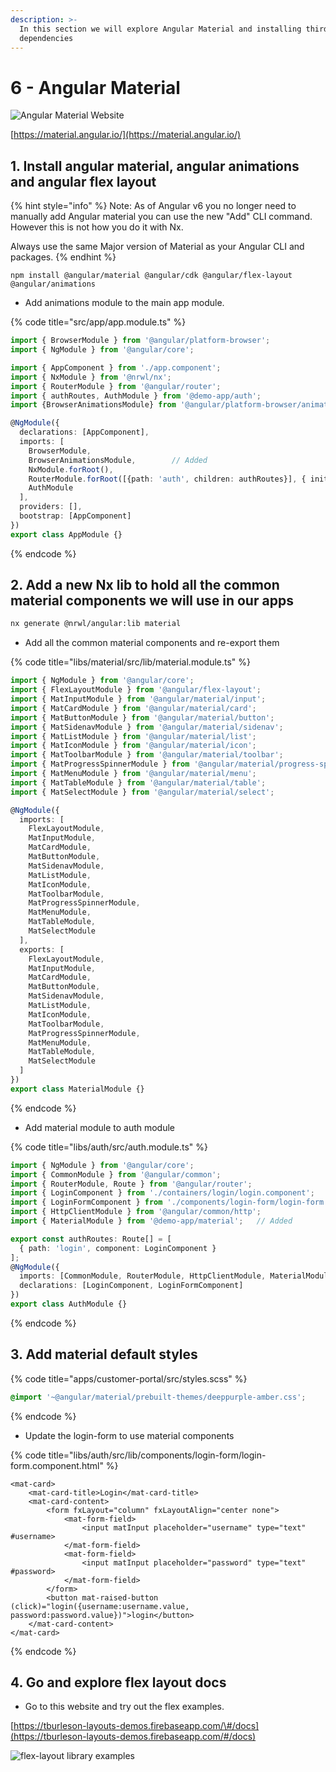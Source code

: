 ```yaml
---
description: >-
  In this section we will explore Angular Material and installing third party
  dependencies
---
```


# 6 - Angular Material

![Angular Material Website](.gitbook/assets/material-site.png)

[https://material.angular.io/](https://material.angular.io/)

## 1. Install angular material, angular animations and angular flex layout

{% hint style="info" %}
Note: As of Angular v6 you no longer need to manually add Angular material you can use the new "Add" CLI command. However this is not how you do it with Nx.

Always use the same Major version of Material as your Angular CLI and packages.
{% endhint %}

```text
npm install @angular/material @angular/cdk @angular/flex-layout @angular/animations
```

* Add animations module to the main app module.

{% code title="src/app/app.module.ts" %}

```typescript
import { BrowserModule } from '@angular/platform-browser';
import { NgModule } from '@angular/core';

import { AppComponent } from './app.component';
import { NxModule } from '@nrwl/nx';
import { RouterModule } from '@angular/router';
import { authRoutes, AuthModule } from '@demo-app/auth';
import {BrowserAnimationsModule} from '@angular/platform-browser/animations';   // Added

@NgModule({
  declarations: [AppComponent],
  imports: [
    BrowserModule,
    BrowserAnimationsModule,        // Added
    NxModule.forRoot(),
    RouterModule.forRoot([{path: 'auth', children: authRoutes}], { initialNavigation: 'enabled' }),
    AuthModule
  ],
  providers: [],
  bootstrap: [AppComponent]
})
export class AppModule {}

```

{% endcode %}

## 2. Add a new Nx lib to hold all the common material components we will use in our apps

```bash
nx generate @nrwl/angular:lib material
```

* Add all the common material components and re-export them

{% code title="libs/material/src/lib/material.module.ts" %}

```typescript
import { NgModule } from '@angular/core';
import { FlexLayoutModule } from '@angular/flex-layout';
import { MatInputModule } from '@angular/material/input';
import { MatCardModule } from '@angular/material/card';
import { MatButtonModule } from '@angular/material/button';
import { MatSidenavModule } from '@angular/material/sidenav';
import { MatListModule } from '@angular/material/list';
import { MatIconModule } from '@angular/material/icon';
import { MatToolbarModule } from '@angular/material/toolbar';
import { MatProgressSpinnerModule } from '@angular/material/progress-spinner';
import { MatMenuModule } from '@angular/material/menu';
import { MatTableModule } from '@angular/material/table';
import { MatSelectModule } from '@angular/material/select';

@NgModule({
  imports: [
    FlexLayoutModule,
    MatInputModule,
    MatCardModule,
    MatButtonModule,
    MatSidenavModule,
    MatListModule,
    MatIconModule,
    MatToolbarModule,
    MatProgressSpinnerModule,
    MatMenuModule,
    MatTableModule,
    MatSelectModule
  ],
  exports: [
    FlexLayoutModule,
    MatInputModule,
    MatCardModule,
    MatButtonModule,
    MatSidenavModule,
    MatListModule,
    MatIconModule,
    MatToolbarModule,
    MatProgressSpinnerModule,
    MatMenuModule,
    MatTableModule,
    MatSelectModule
  ]
})
export class MaterialModule {}
```

{% endcode %}

* Add material module to auth module

{% code title="libs/auth/src/auth.module.ts" %}

```typescript
import { NgModule } from '@angular/core';
import { CommonModule } from '@angular/common';
import { RouterModule, Route } from '@angular/router';
import { LoginComponent } from './containers/login/login.component';
import { LoginFormComponent } from './components/login-form/login-form.component';
import { HttpClientModule } from '@angular/common/http';
import { MaterialModule } from '@demo-app/material';   // Added

export const authRoutes: Route[] = [
  { path: 'login', component: LoginComponent }
];
@NgModule({
  imports: [CommonModule, RouterModule, HttpClientModule, MaterialModule], // Added
  declarations: [LoginComponent, LoginFormComponent]
})
export class AuthModule {}

```

{% endcode %}

## 3. Add material default styles

{% code title="apps/customer-portal/src/styles.scss" %}

```css
@import '~@angular/material/prebuilt-themes/deeppurple-amber.css';
```

{% endcode %}

* Update the login-form to use material components

{% code title="libs/auth/src/lib/components/login-form/login-form.component.html" %}

```markup
<mat-card>
    <mat-card-title>Login</mat-card-title>
    <mat-card-content>
        <form fxLayout="column" fxLayoutAlign="center none">
            <mat-form-field>
                <input matInput placeholder="username" type="text" #username>
            </mat-form-field>
            <mat-form-field>
                <input matInput placeholder="password" type="text" #password>
            </mat-form-field>
        </form>
        <button mat-raised-button (click)="login({username:username.value, password:password.value})">login</button>
    </mat-card-content>
</mat-card>
```

{% endcode %}

## 4. Go and explore flex layout docs

* Go to this website and try out the flex examples.

[https://tburleson-layouts-demos.firebaseapp.com/\#/docs](https://tburleson-layouts-demos.firebaseapp.com/#/docs)

![flex-layout library examples](.gitbook/assets/image%20%2821%29.png)
